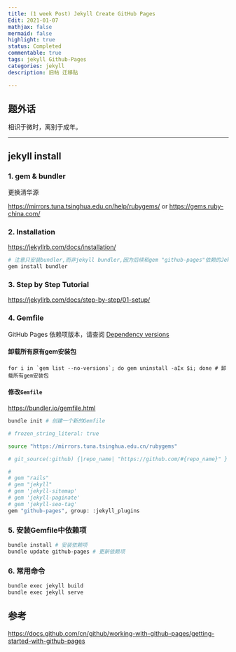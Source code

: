 ```yaml
---
title: (1 week Post) Jekyll Create GitHub Pages
Edit: 2021-01-07
mathjax: false
mermaid: false
highlight: true
status: Completed
commentable: true
tags: jekyll Github-Pages
categories: jekyll
description: 旧帖 迁移贴

---
```


## 题外话

相识于微时，离别于成年。

---

## jekyll install

### 1. gem & bundler

更换清华源

https://mirrors.tuna.tsinghua.edu.cn/help/rubygems/ or https://gems.ruby-china.com/

### 2. Installation

https://jekyllrb.com/docs/installation/

```bash
# 注意只安装bundler,而非jekyll bundler,因为后续和gem "github-pages"依赖的Jekyll版本不兼容
gem install bundler 
```

### 3. Step by Step Tutorial

https://jekyllrb.com/docs/step-by-step/01-setup/

### 4. Gemfile

GitHub Pages 依赖项版本，请查阅 [Dependency versions](https://pages.github.com/versions/)

#### 卸载所有原有gem安装包

```
for i in `gem list --no-versions`; do gem uninstall -aIx $i; done # 卸载所有gem安装包
```

#### 修改`Gemfile`

https://bundler.io/gemfile.html

```bash
bundle init # 创建一个新的Gemfile
```

```bash
# frozen_string_literal: true

source "https://mirrors.tuna.tsinghua.edu.cn/rubygems"

# git_source(:github) {|repo_name| "https://github.com/#{repo_name}" }

# 
# gem "rails"
# gem "jekyll"
# gem 'jekyll-sitemap'
# gem 'jekyll-paginate'
# gem 'jekyll-seo-tag'
gem "github-pages", group: :jekyll_plugins
```

### 5. 安装Gemfile中依赖项

```bash
bundle install # 安装依赖项
bundle update github-pages # 更新依赖项
```

### 6. 常用命令

```bash
bundle exec jekyll build
bundle exec jekyll serve
```

## 参考

https://docs.github.com/cn/github/working-with-github-pages/getting-started-with-github-pages


